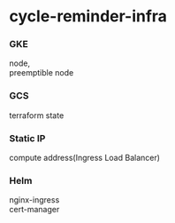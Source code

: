 # cycle-reminder-infra
### GKE  
node,  
preemptible node  

### GCS  
terraform state  

### Static IP
compute address(Ingress Load Balancer)

### Helm
nginx-ingress  
cert-manager
